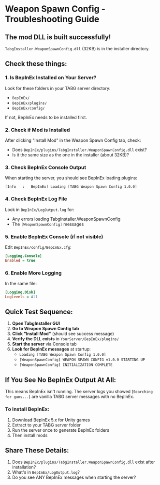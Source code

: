 # Weapon Spawn Config - Troubleshooting Guide

## The mod DLL is built successfully!
`TabgInstaller.WeaponSpawnConfig.dll` (32KB) is in the installer directory.

## Check these things:

### 1. Is BepInEx Installed on Your Server?
Look for these folders in your TABG server directory:
- `BepInEx/`
- `BepInEx/plugins/`
- `BepInEx/config/`

If not, BepInEx needs to be installed first.

### 2. Check if Mod is Installed
After clicking "Install Mod" in the Weapon Spawn Config tab, check:
- Does `BepInEx/plugins/TabgInstaller.WeaponSpawnConfig.dll` exist?
- Is it the same size as the one in the installer (about 32KB)?

### 3. Check BepInEx Console Output
When starting the server, you should see BepInEx loading plugins:
```
[Info   :   BepInEx] Loading [TABG Weapon Spawn Config 1.0.0]
```

### 4. Check BepInEx Log File
Look in `BepInEx/LogOutput.log` for:
- Any errors loading TabgInstaller.WeaponSpawnConfig
- The `[WeaponSpawnConfig]` messages

### 5. Enable BepInEx Console (if not visible)
Edit `BepInEx/config/BepInEx.cfg`:
```ini
[Logging.Console]
Enabled = true
```

### 6. Enable More Logging
In the same file:
```ini
[Logging.Disk]
LogLevels = All
```

## Quick Test Sequence:

1. **Open TabgInstaller GUI**
2. **Go to Weapon Spawn Config tab**
3. **Click "Install Mod"** (should see success message)
4. **Verify the DLL exists** in `YourServer/BepInEx/plugins/`
5. **Start the server** via Console tab
6. **Look for BepInEx messages** at startup:
   - `Loading [TABG Weapon Spawn Config 1.0.0]`
   - `[WeaponSpawnConfig] WEAPON SPAWN CONFIG v1.0.0 STARTING UP`
   - `[WeaponSpawnConfig] INITIALIZATION COMPLETE`

## If You See No BepInEx Output At All:

This means BepInEx isn't running. The server logs you showed (`Searching for guns...`) are vanilla TABG server messages with no BepInEx.

### To Install BepInEx:
1. Download BepInEx 5.x for Unity games
2. Extract to your TABG server folder
3. Run the server once to generate BepInEx folders
4. Then install mods

## Share These Details:
1. Does `BepInEx/plugins/TabgInstaller.WeaponSpawnConfig.dll` exist after installation?
2. What's in `BepInEx/LogOutput.log`?
3. Do you see ANY BepInEx messages when starting the server? 